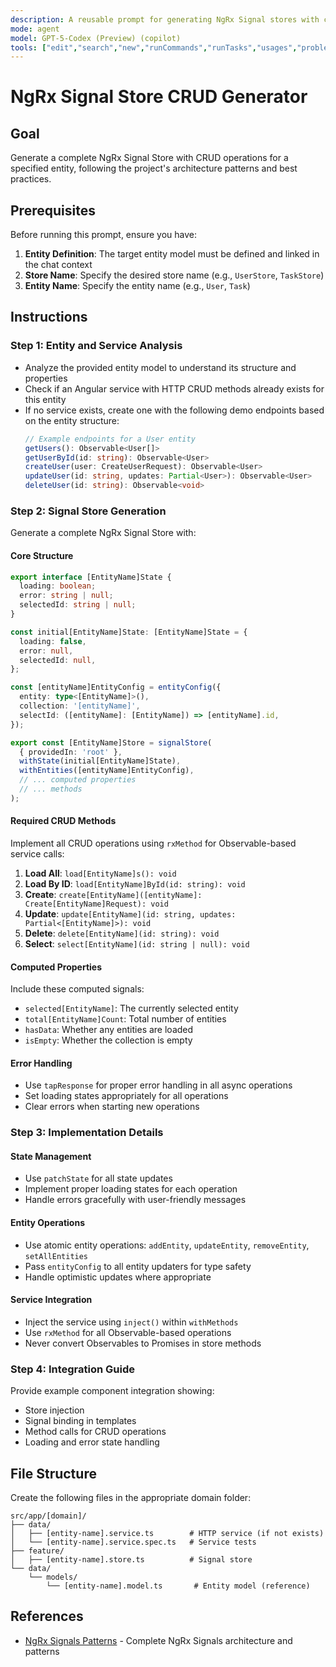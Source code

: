 ```yaml
---
description: A reusable prompt for generating NgRx Signal stores with complete CRUD operations for a specified entity.
mode: agent
model: GPT-5-Codex (Preview) (copilot)
tools: ["edit","search","new","runCommands","runTasks","usages","problems","todos"]
---
```


# NgRx Signal Store CRUD Generator

## Goal

Generate a complete NgRx Signal Store with CRUD operations for a specified entity, following the project's architecture patterns and best practices.

## Prerequisites

Before running this prompt, ensure you have:

1. **Entity Definition**: The target entity model must be defined and linked in the chat context
2. **Store Name**: Specify the desired store name (e.g., `UserStore`, `TaskStore`)
3. **Entity Name**: Specify the entity name (e.g., `User`, `Task`)

## Instructions

### Step 1: Entity and Service Analysis
- Analyze the provided entity model to understand its structure and properties
- Check if an Angular service with HTTP CRUD methods already exists for this entity
- If no service exists, create one with the following demo endpoints based on the entity structure:
  ```typescript
  // Example endpoints for a User entity
  getUsers(): Observable<User[]>
  getUserById(id: string): Observable<User>
  createUser(user: CreateUserRequest): Observable<User>
  updateUser(id: string, updates: Partial<User>): Observable<User>
  deleteUser(id: string): Observable<void>
  ```

### Step 2: Signal Store Generation
Generate a complete NgRx Signal Store with:

#### Core Structure
```typescript
export interface [EntityName]State {
  loading: boolean;
  error: string | null;
  selectedId: string | null;
}

const initial[EntityName]State: [EntityName]State = {
  loading: false,
  error: null,
  selectedId: null,
};

const [entityName]EntityConfig = entityConfig({
  entity: type<[EntityName]>(),
  collection: '[entityName]',
  selectId: ([entityName]: [EntityName]) => [entityName].id,
});

export const [EntityName]Store = signalStore(
  { providedIn: 'root' },
  withState(initial[EntityName]State),
  withEntities([entityName]EntityConfig),
  // ... computed properties
  // ... methods
);
```

#### Required CRUD Methods
Implement all CRUD operations using `rxMethod` for Observable-based service calls:

1. **Load All**: `load[EntityName]s(): void`
2. **Load By ID**: `load[EntityName]ById(id: string): void`
3. **Create**: `create[EntityName]([entityName]: Create[EntityName]Request): void`
4. **Update**: `update[EntityName](id: string, updates: Partial<[EntityName]>): void`
5. **Delete**: `delete[EntityName](id: string): void`
6. **Select**: `select[EntityName](id: string | null): void`

#### Computed Properties
Include these computed signals:
- `selected[EntityName]`: The currently selected entity
- `total[EntityName]Count`: Total number of entities
- `hasData`: Whether any entities are loaded
- `isEmpty`: Whether the collection is empty

#### Error Handling
- Use `tapResponse` for proper error handling in all async operations
- Set loading states appropriately for all operations
- Clear errors when starting new operations

### Step 3: Implementation Details

#### State Management
- Use `patchState` for all state updates
- Implement proper loading states for each operation
- Handle errors gracefully with user-friendly messages

#### Entity Operations
- Use atomic entity operations: `addEntity`, `updateEntity`, `removeEntity`, `setAllEntities`
- Pass `entityConfig` to all entity updaters for type safety
- Handle optimistic updates where appropriate

#### Service Integration
- Inject the service using `inject()` within `withMethods`
- Use `rxMethod` for all Observable-based operations
- Never convert Observables to Promises in store methods

### Step 4: Integration Guide
Provide example component integration showing:
- Store injection
- Signal binding in templates
- Method calls for CRUD operations
- Loading and error state handling

## File Structure

Create the following files in the appropriate domain folder:

```
src/app/[domain]/
├── data/
│   ├── [entity-name].service.ts        # HTTP service (if not exists)
│   └── [entity-name].service.spec.ts   # Service tests
├── feature/
│   ├── [entity-name].store.ts          # Signal store
└── data/
    └── models/
        └── [entity-name].model.ts       # Entity model (reference)
```

## References

- [NgRx Signals Patterns](../instructions/ngrx-signals.instructions.md) - Complete NgRx Signals architecture and patterns